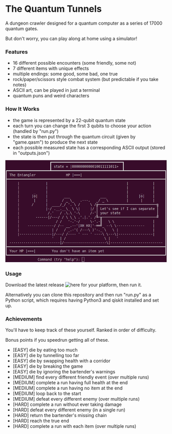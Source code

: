# The Quantum Tunnels

A dungeon crawler designed for a quantum computer as a series of 17000 quantum gates.

But don't worry, you can play along at home using a simulator!

### Features
 - 16 different possible encounters (some friendly, some not)
 - 7 different items with unique effects
 - multiple endings: some good, some bad, one true
 - rock/paper/scissors style combat system (but predictable if you take notes)
 - ASCII art, can be played in just a terminal
 - quantum puns and weird characters

### How It Works
 - the game is represented by a 22-qubit quantum state
 - each turn you can change the first 3 qubits to choose your action (handled by "run.py")
 - the state is then put through the quantum circuit (given by "game.qasm") to produce the next state
 - each possible measured state has a corresponding ASCII output (stored in "outputs.json")

<!--![Pauli the Excluder](https://github.com/lumorti/The-Quantum-Tunnels/blob/master/images/pauli.png?raw=true)-->
<!--![The Unitary Operator](https://github.com/lumorti/The-Quantum-Tunnels/blob/master/images/operator.png?raw=true)-->
<!--![The Infinite Potential Well](https://github.com/lumorti/The-Quantum-Tunnels/blob/master/images/well.png?raw=true)-->
![The Entangler](https://github.com/lumorti/The-Quantum-Tunnels/blob/master/images/entang.png?raw=true)

### Usage 
Download the latest release ![here]("TODO") for your platform, then run it.

Alternatively you can clone this repository and then run "run.py" as a Python script, which requires having Python3 and qiskit installed and set up.

### Achievements

You'll have to keep track of these yourself. Ranked in order of difficulty. 

Bonus points if you speedrun getting all of these.

 - [EASY] die by eating too much
 - [EASY] die by tunnelling too far
 - [EASY] die by swapping health with a corridor
 - [EASY] die by breaking the game
 - [EASY] die by ignoring the bartender's warnings
 - [MEDIUM] find every different friendly event (over multiple runs)
 - [MEDIUM] complete a run having full health at the end
 - [MEDIUM] complete a run having no item at the end
 - [MEDIUM] loop back to the start
 - [MEDIUM] defeat every different enemy (over multiple runs)
 - [HARD] complete a run without ever taking damage
 - [HARD] defeat every different enemy (in a single run)
 - [HARD] return the bartender's missing chain
 - [HARD] reach the true end
 - [HARD] complete a run with each item (over multiple runs)
